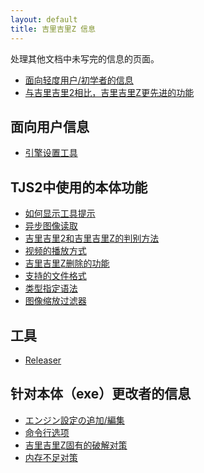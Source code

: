 ```yaml
---
layout: default
title: 吉里吉里Z 信息
---
```


<!-- 他ドキュメントで書ききれていない情報を扱っているページです。 -->
处理其他文档中未写完的信息的页面。

* [面向轻度用户/初学者的信息](./casual_user.html)
* [与吉里吉里2相比，吉里吉里Z更先进的功能](./new_features.html)

## 面向用户信息
* [引擎设置工具](./user/engine_setting.html)

## TJS2中使用的本体功能
* [如何显示工具提示](./TJS2/tooltip.html)
* [异步图像读取](./TJS2/asyncimageload.html)
* [吉里吉里2和吉里吉里Z的判别方法](./TJS2/check_2_z.html)
* [视频的播放方式](./TJS2/playmovie.html)
* [吉里吉里Z删除的功能](./TJS2/deleted.html)
* [支持的文件格式](./TJS2/fileformat.html)
* [类型指定语法](./TJS2/type_specified.html)
* [图像缩放过滤器](./TJS2/imagescaling.html)

## 工具
* [Releaser](./tools/releaser.html)

## 针对本体（exe）更改者的信息
* [エンジン設定の追加/編集](./core/engine_setting.html)
* [命令行选项](./core/commandline.html)
* [吉里吉里Z固有的破解对策](./core/anti_cracking.html)
* [内存不足对策](./core/low_memory.html)
